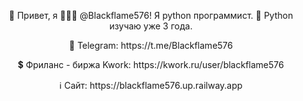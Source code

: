 <center>
  <p>👋 Привет, я 👨🏻‍💻 @Blackflame576! Я python программист. 🐍 Python изучаю уже 3 года.</p>
  <p>💬 Telegram: https://t.me/Blackflame576</p>
  <p>💲 Фриланс - биржа Kwork: https://kwork.ru/user/blackflame576 </p>
  <p>ℹ️ Сайт: https://blackflame576.up.railway.app</p>
</center>
